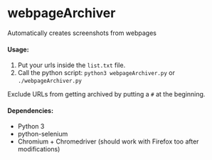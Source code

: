 # webpageArchiver
Automatically creates screenshots from webpages

#### Usage:
1. Put your urls inside the `list.txt` file.
2. Call the python script: `python3 webpageArchiver.py` or `./webpageArchiver.py`

Exclude URLs from getting archived by putting a `#` at the beginning.

#### Dependencies:
- Python 3
- python-selenium
- Chromium + Chromedriver (should work with Firefox too after modifications)
